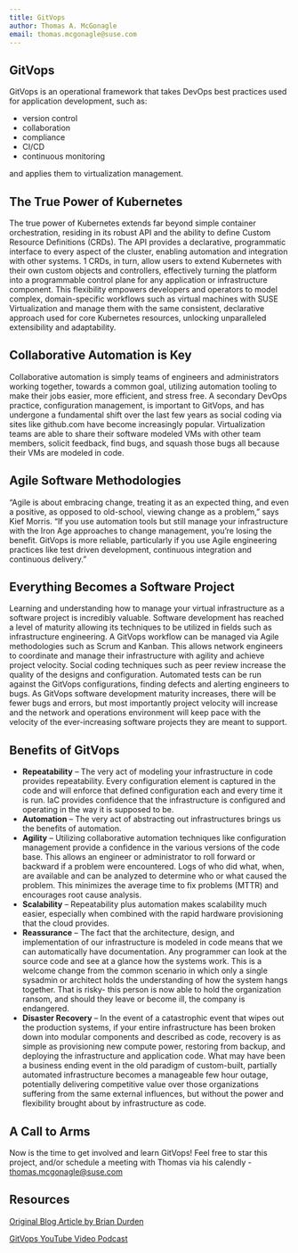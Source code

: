 ```yaml
---
title: GitVops
author: Thomas A. McGonagle
email: thomas.mcgonagle@suse.com
---
```


## GitVops
GitVops is an operational framework that takes DevOps best practices used for application development, such as:

* version control
* collaboration
* compliance
* CI/CD
* continuous monitoring

and applies them to virtualization management.

## The True Power of Kubernetes
The true power of Kubernetes extends far beyond simple container orchestration, residing in its robust API and the ability to define Custom Resource Definitions (CRDs). The API provides a declarative, programmatic interface to every aspect of the cluster, enabling automation and integration with other systems. 1  CRDs, in turn, allow users to extend Kubernetes with their own custom objects and controllers, effectively turning the platform into a programmable control plane for any application or infrastructure component.  This flexibility empowers developers and operators to model complex, domain-specific workflows such as virtual machines with SUSE Virtualization and manage them with the same consistent, declarative approach used for core Kubernetes resources, unlocking unparalleled extensibility and adaptability.

## Collaborative Automation is Key
Collaborative automation is simply teams of engineers and administrators working together, towards a common goal, utilizing automation tooling to make their jobs easier, more efficient, and stress free. A secondary DevOps practice, configuration management, is important to GitVops, and has undergone a fundamental shift over the last few years as social coding via sites like github.com have become increasingly popular. Virtualization teams are able to share their software modeled VMs with other team members, solicit feedback, find bugs, and squash those bugs all because their VMs are modeled in code.

## Agile Software Methodologies
“Agile is about embracing change, treating it as an expected thing, and even a positive, as opposed to old-school, viewing change as a problem,” says Kief Morris. “If you use automation tools but still manage your infrastructure with the Iron Age approaches to change management, you’re losing the benefit. GitVops is more reliable, particularly if you use Agile engineering practices like test driven development, continuous integration and continuous delivery.”

## Everything Becomes a Software Project
Learning and understanding how to manage your virtual infrastructure as a software project is incredibly valuable. Software development has reached a level of maturity allowing its techniques to be utilized in fields such as infrastructure engineering. A GitVops workflow can be managed via Agile methodologies such as Scrum and Kanban. This allows network engineers to coordinate and manage their infrastructure with agility and achieve project velocity. Social coding techniques such as peer review increase the quality of the designs and configuration. Automated tests can be run against the GitVops configurations, finding defects and alerting engineers to bugs. As GitVops software development maturity increases, there will be fewer bugs and errors, but most importantly project velocity will increase and the network and operations environment will keep pace with the velocity of the ever-increasing software projects they are meant to support.

## Benefits of GitVops
* **Repeatability** – The very act of modeling your infrastructure in code provides repeatability. Every configuration element is captured in the code and will enforce that defined configuration each and every time it is run. IaC provides confidence that the infrastructure is configured and operating in the way it is supposed to be.
* **Automation** – The very act of abstracting out infrastructures brings us the benefits of automation.
* **Agility** – Utilizing collaborative automation techniques like configuration management provide a confidence in the various versions of the code base. This allows an engineer or administrator to roll forward or backward if a problem were encountered. Logs of who did what, when, are available and can be analyzed to determine who or what caused the problem. This minimizes the average time to fix problems (MTTR) and encourages root cause analysis.
* **Scalability** – Repeatability plus automation makes scalability much easier, especially when combined with the rapid hardware provisioning that the cloud provides.
* **Reassurance** – The fact that the architecture, design, and implementation of our infrastructure is modeled in code means that we can automatically have documentation. Any programmer can look at the source code and see at a glance how the systems work. This is a welcome change from the common scenario in which only a single sysadmin or architect holds the understanding of how the system hangs together. That is risky- this person is now able to hold the organization ransom, and should they leave or become ill, the company is endangered.
* **Disaster Recovery** – In the event of a catastrophic event that wipes out the production systems, if your entire infrastructure has been broken down into modular components and described as code, recovery is as simple as provisioning new compute power, restoring from backup, and deploying the infrastructure and application code. What may have been a business ending event in the old paradigm of custom-built, partially automated infrastructure becomes a manageable few hour outage, potentially delivering competitive value over those organizations suffering from the same external influences, but without the power and flexibility brought about by infrastructure as code.

## A Call to Arms

Now is the time to get involved and learn GitVops! Feel free to star this project, and/or schedule a meeting with Thomas via his calendly - thomas.mcgonagle@suse.com

## Resources
[Original Blog Article by Brian Durden](https://ranchergovernment.com/blog/three-easy-mode-ways-of-installing-rancher-onto-harvester)

[GitVops YouTube Video Podcast](https://www.youtube.com/live/diMTPCELjJk?si=G3wsiZDTecyElw5U)
